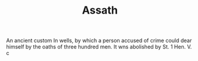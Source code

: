 ---
title: Assath
letter: A
permalink: "/definitions/assath.html"
body: An ancient custom In wells, by which a person accused of crime could dear himself
  by the oaths of three hundred men. It wns abolished by St. 1 Hen. V. c
published_at: '2018-07-07'
source: Black's Law Dictionary
layout: post
---